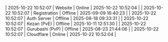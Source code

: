 | 2025-10-22 10:52:07 | Website | Online | 2025-10-22 10:52:04 |
| 2025-10-22 10:52:07 | Registration | Offline | 2025-09-09 16:40:23 |
| 2025-10-22 10:52:07 | Auth Server | Offline | 2025-08-18 09:33:31 |
| 2025-10-22 10:52:07 | Kezan (PvE) | Offline | 2025-10-11 12:51:30 |
| 2025-10-22 10:52:07 | Gurubashi (PvP) | Offline | 2025-08-23 21:44:06 |
| 2025-10-22 10:52:07 | Cloudflare | Online | 2025-10-22 10:52:04 |
